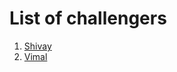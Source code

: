 # List of challengers
1. [Shivay](https://github.com/shivaylamba)
2. [Vimal](https://github.com/vimalJD)
